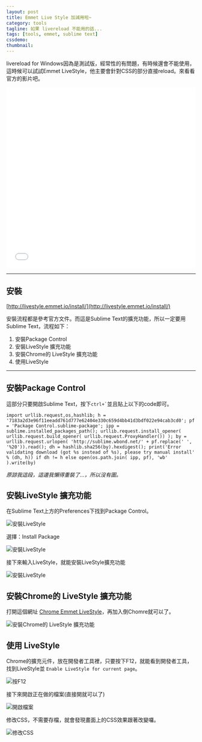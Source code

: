 ```yaml
---
layout: post
title: Emmet Live Style 加減用啦~
category: tools
tagline: 如果 livereload 不能用的話...
tags: [tools, emmet, sublime text]
cssdemo: 
thumbnail: 
---
```


livereload for Windows因為是測試版，經常性的有問題，有時候還會不能使用，這時候可以試試Emmet LiveStyle，他主要會針對CSS的部分直接reload。來看看官方的影片吧。

<iframe src="//www.youtube.com/embed/iQLhGbkupS4" frameborder="0" width="100%" height="480" > </iframe>

<!-- more -->

------------------
## 安裝

[http://livestyle.emmet.io/install/](http://livestyle.emmet.io/install/)

安裝流程都是參考官方文件。而這是Sublime Text的擴充功能，所以一定要用Sublime Text，流程如下：

1. 安裝Package Control 
2. 安裝LiveStyle 擴充功能
3. 安裝Chrome的 LiveStyle 擴充功能
4. 使用LiveStyle

-------------------

## 安裝Package Control 

<p>這部分只要開啟Sublime Text，按下<code>ctrl+`</code>並且貼上以下的code即可。</p>

	import urllib.request,os,hashlib; h = '7183a2d3e96f11eeadd761d777e62404e330c659d4bb41d3bdf022e94cab3cd0'; pf = 'Package Control.sublime-package'; ipp = sublime.installed_packages_path(); urllib.request.install_opener( urllib.request.build_opener( urllib.request.ProxyHandler()) ); by = urllib.request.urlopen( 'http://sublime.wbond.net/' + pf.replace(' ', '%20')).read(); dh = hashlib.sha256(by).hexdigest(); print('Error validating download (got %s instead of %s), please try manual install' % (dh, h)) if dh != h else open(os.path.join( ipp, pf), 'wb' ).write(by)

*原諒我這段，這邊我懶得重裝了...，所以沒有圖。*

## 安裝LiveStyle 擴充功能

在Sublime Text上方的Preferences下找到Package Control。

![安裝LiveStyle](/images/2014-01-04_153230.png)

選擇：Install Package

![安裝LiveStyle](/images/2014-01-04_153244.png)

接下來輸入LiveStyle，就能安裝LiveStyle擴充功能

![安裝LiveStyle](/images/2014-01-04_153318.png)

## 安裝Chrome的 LiveStyle 擴充功能

打開這個網址
[Chrome Emmet LiveStyle](https://chrome.google.com/webstore/detail/emmet-livestyle/diebikgmpmeppiilkaijjbdgciafajmg)，再加入倒Chomre就可以了。

![安裝Chrome的 LiveStyle 擴充功能](/images/2014-01-04_153622.png)


## 使用 LiveStyle

Chrome的擴充元件，放在開發者工具裡，只要按下F12，就能看到開發者工具，找到LiveStyle並
`Enable LiveStyle for current page`。

![按F12](/images/2014-01-04_153855.png)

接下來開啟正在做的檔案(直接開就可以了)

![開啟檔案](/images/2014-01-04_154140.png)

修改CSS，不需要存檔，就會發現畫面上的CSS效果跟著改變囉。

![修改CSS](/images/2014-01-04_154152.png)